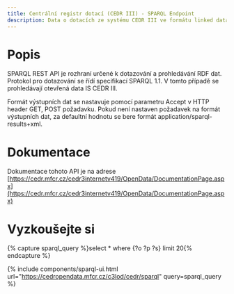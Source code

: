 ```yaml
---
title: Centrální registr dotací (CEDR III) - SPARQL Endpoint
description: Data o dotacích ze systému CEDR III ve formátu linked data. Protokol pro dotazování se řídí specifikací SPARQL 1.1.
---
```


# Popis
SPARQL REST API je rozhraní určené k dotazování a prohledávání RDF dat. Protokol pro dotazování se řídí specifikací SPARQL 1.1. V tomto případě se prohledávají otevřená data IS CEDR III.

Formát výstupních dat se nastavuje pomocí parametru Accept v HTTP header GET, POST požadavku. Pokud není nastaven požadavek na formát výstupních dat, za defaultní hodnotu se bere formát application/sparql-results+xml.

# Dokumentace

Dokumentace tohoto API je na adrese [https://cedr.mfcr.cz/cedr3internetv419/OpenData/DocumentationPage.aspx](https://cedr.mfcr.cz/cedr3internetv419/OpenData/DocumentationPage.aspx)

# Vyzkoušejte si


{% capture sparql_query %}select * where {?o ?p ?s} limit 20{% endcapture %}

{% include components/sparql-ui.html url="https://cedropendata.mfcr.cz/c3lod/cedr/sparql" query=sparql_query %}

